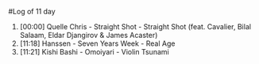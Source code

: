 #Log of 11 day

1. [00:00] Quelle Chris - Straight Shot - Straight Shot (feat. Cavalier, Bilal Salaam, Eldar Djangirov & James Acaster)
1. [11:18] Hanssen - Seven Years Week - Real Age
1. [11:21] Kishi Bashi - Omoiyari - Violin Tsunami
